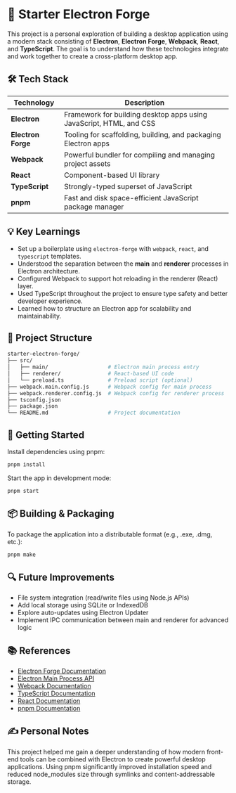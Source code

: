 # 🚀 Starter Electron Forge

This project is a personal exploration of building a desktop application using a modern stack consisting of **Electron**, **Electron Forge**, **Webpack**, **React**, and **TypeScript**. The goal is to understand how these technologies integrate and work together to create a cross-platform desktop app.


## 🛠️ Tech Stack

| Technology         | Description |
|--------------------|-------------|
| **Electron**        | Framework for building desktop apps using JavaScript, HTML, and CSS |
| **Electron Forge**  | Tooling for scaffolding, building, and packaging Electron apps |
| **Webpack**         | Powerful bundler for compiling and managing project assets |
| **React**           | Component-based UI library |
| **TypeScript**      | Strongly-typed superset of JavaScript |
| **pnpm**            | Fast and disk space-efficient JavaScript package manager |



## 💡 Key Learnings

- Set up a boilerplate using `electron-forge` with `webpack`, `react`, and `typescript` templates.
- Understood the separation between the **main** and **renderer** processes in Electron architecture.
- Configured Webpack to support hot reloading in the renderer (React) layer.
- Used TypeScript throughout the project to ensure type safety and better developer experience.
- Learned how to structure an Electron app for scalability and maintainability.



## 📁 Project Structure

```bash
starter-electron-forge/
├── src/
│   ├── main/                   # Electron main process entry
│   ├── renderer/               # React-based UI code
│   └── preload.ts              # Preload script (optional)
├── webpack.main.config.js      # Webpack config for main process
├── webpack.renderer.config.js  # Webpack config for renderer process
├── tsconfig.json
├── package.json
└── README.md                   # Project documentation
```



## 🚀 Getting Started

Install dependencies using pnpm:

```bash
pnpm install
```

Start the app in development mode:

```bash
pnpm start
```



## 📦 Building & Packaging
To package the application into a distributable format (e.g., .exe, .dmg, etc.):

```bash
pnpm make
```



## 🔍 Future Improvements

* File system integration (read/write files using Node.js APIs)
* Add local storage using SQLite or IndexedDB
* Explore auto-updates using Electron Updater
* Implement IPC communication between main and renderer for advanced logic



## 📚 References

* [Electron Forge Documentation](https://www.electronforge.io/)
* [Electron Main Process API](https://www.electronjs.org/docs/latest/api/app)
* [Webpack Documentation](https://webpack.js.org/)
* [TypeScript Documentation](https://www.typescriptlang.org/docs/)
* [React Documentation](https://react.dev/)
* [pnpm Documentation](https://pnpm.js.org/docs/)



## ✍️ Personal Notes
This project helped me gain a deeper understanding of how modern front-end tools can be combined with Electron to create powerful desktop applications. Using pnpm significantly improved installation speed and reduced node_modules size through symlinks and content-addressable storage.






